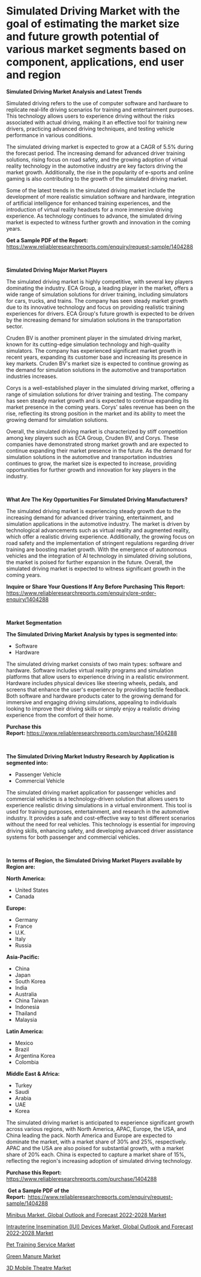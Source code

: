 <p><h1>Simulated Driving Market with the goal of estimating the market size and future growth potential of various market segments based on component, applications, end user and region</h1></p><p><strong>Simulated Driving Market Analysis and Latest Trends</strong></p>
<p><p>Simulated driving refers to the use of computer software and hardware to replicate real-life driving scenarios for training and entertainment purposes. This technology allows users to experience driving without the risks associated with actual driving, making it an effective tool for training new drivers, practicing advanced driving techniques, and testing vehicle performance in various conditions.</p><p>The simulated driving market is expected to grow at a CAGR of 5.5% during the forecast period. The increasing demand for advanced driver training solutions, rising focus on road safety, and the growing adoption of virtual reality technology in the automotive industry are key factors driving the market growth. Additionally, the rise in the popularity of e-sports and online gaming is also contributing to the growth of the simulated driving market.</p><p>Some of the latest trends in the simulated driving market include the development of more realistic simulation software and hardware, integration of artificial intelligence for enhanced training experiences, and the introduction of virtual reality headsets for a more immersive driving experience. As technology continues to advance, the simulated driving market is expected to witness further growth and innovation in the coming years.</p></p>
<p><strong>Get a Sample PDF of the Report:&nbsp;</strong> <a href="https://www.reliableresearchreports.com/enquiry/request-sample/1404288">https://www.reliableresearchreports.com/enquiry/request-sample/1404288</a></p>
<p>&nbsp;</p>
<p><strong>Simulated Driving Major Market Players</strong></p>
<p><p>The simulated driving market is highly competitive, with several key players dominating the industry. ECA Group, a leading player in the market, offers a wide range of simulation solutions for driver training, including simulators for cars, trucks, and trains. The company has seen steady market growth due to its innovative technology and focus on providing realistic training experiences for drivers. ECA Group's future growth is expected to be driven by the increasing demand for simulation solutions in the transportation sector.</p><p>Cruden BV is another prominent player in the simulated driving market, known for its cutting-edge simulation technology and high-quality simulators. The company has experienced significant market growth in recent years, expanding its customer base and increasing its presence in key markets. Cruden BV's market size is expected to continue growing as the demand for simulation solutions in the automotive and transportation industries increases.</p><p>Corys is a well-established player in the simulated driving market, offering a range of simulation solutions for driver training and testing. The company has seen steady market growth and is expected to continue expanding its market presence in the coming years. Corys' sales revenue has been on the rise, reflecting its strong position in the market and its ability to meet the growing demand for simulation solutions.</p><p>Overall, the simulated driving market is characterized by stiff competition among key players such as ECA Group, Cruden BV, and Corys. These companies have demonstrated strong market growth and are expected to continue expanding their market presence in the future. As the demand for simulation solutions in the automotive and transportation industries continues to grow, the market size is expected to increase, providing opportunities for further growth and innovation for key players in the industry.</p></p>
<p>&nbsp;</p>
<p><strong>What Are The Key Opportunities For Simulated Driving Manufacturers?</strong></p>
<p><p>The simulated driving market is experiencing steady growth due to the increasing demand for advanced driver training, entertainment, and simulation applications in the automotive industry. The market is driven by technological advancements such as virtual reality and augmented reality, which offer a realistic driving experience. Additionally, the growing focus on road safety and the implementation of stringent regulations regarding driver training are boosting market growth. With the emergence of autonomous vehicles and the integration of AI technology in simulated driving solutions, the market is poised for further expansion in the future. Overall, the simulated driving market is expected to witness significant growth in the coming years.</p></p>
<p><strong>Inquire or Share Your Questions If Any Before Purchasing This Report:</strong> <a href="https://www.reliableresearchreports.com/enquiry/pre-order-enquiry/1404288">https://www.reliableresearchreports.com/enquiry/pre-order-enquiry/1404288</a></p>
<p>&nbsp;</p>
<p><strong>Market Segmentation</strong></p>
<p><strong>The Simulated Driving Market Analysis by types is segmented into:</strong></p>
<p><ul><li>Software</li><li>Hardware</li></ul></p>
<p><p>The simulated driving market consists of two main types: software and hardware. Software includes virtual reality programs and simulation platforms that allow users to experience driving in a realistic environment. Hardware includes physical devices like steering wheels, pedals, and screens that enhance the user's experience by providing tactile feedback. Both software and hardware products cater to the growing demand for immersive and engaging driving simulations, appealing to individuals looking to improve their driving skills or simply enjoy a realistic driving experience from the comfort of their home.</p></p>
<p><strong>Purchase this Report:&nbsp;</strong><a href="https://www.reliableresearchreports.com/purchase/1404288">https://www.reliableresearchreports.com/purchase/1404288</a></p>
<p>&nbsp;</p>
<p><strong>The Simulated Driving Market Industry Research by Application is segmented into:</strong></p>
<p><ul><li>Passenger Vehicle</li><li>Commercial Vehicle</li></ul></p>
<p><p>The simulated driving market application for passenger vehicles and commercial vehicles is a technology-driven solution that allows users to experience realistic driving simulations in a virtual environment. This tool is used for training purposes, entertainment, and research in the automotive industry. It provides a safe and cost-effective way to test different scenarios without the need for real vehicles. This technology is essential for improving driving skills, enhancing safety, and developing advanced driver assistance systems for both passenger and commercial vehicles.</p></p>
<p>&nbsp;</p>
<p><strong>In terms of Region, the Simulated Driving Market Players available by Region are:</strong></p>
<p>
    <p> <strong> North America: </strong>
        <ul>
            <li>United States</li>
            <li>Canada</li>
        </ul>
        </p> 
    <p> <strong> Europe: </strong>
        <ul>
            <li>Germany</li>
            <li>France</li>
            <li>U.K.</li>
            <li>Italy</li>
            <li>Russia</li>
        </ul>
        </p> 
    <p> <strong> Asia-Pacific: </strong>
        <ul>
            <li>China</li>
            <li>Japan</li>
            <li>South Korea</li>
            <li>India</li>
            <li>Australia</li>
            <li>China Taiwan</li>
            <li>Indonesia</li>
            <li>Thailand</li>
            <li>Malaysia</li>
        </ul>
        </p> 
    <p> <strong> Latin America: </strong>
        <ul>
            <li>Mexico</li>
            <li>Brazil</li>
            <li>Argentina Korea</li>
            <li>Colombia</li>
        </ul>
        </p> 
    <p> <strong> Middle East & Africa: </strong>
        <ul>
            <li>Turkey</li>
            <li>Saudi</li>
            <li>Arabia</li>
            <li>UAE</li>
            <li>Korea</li>
        </ul>
    </p>
    </p>
<p><p>The simulated driving market is anticipated to experience significant growth across various regions, with North America, APAC, Europe, the USA, and China leading the pack. North America and Europe are expected to dominate the market, with a market share of 30% and 25%, respectively. APAC and the USA are also poised for substantial growth, with a market share of 20% each. China is expected to capture a market share of 15%, reflecting the region's increasing adoption of simulated driving technology.</p></p>
<p><strong>Purchase this Report: </strong><a href="https://www.reliableresearchreports.com/purchase/1404288">https://www.reliableresearchreports.com/purchase/1404288</a></p>
<p>&nbsp;<strong>Get a Sample PDF of the Report:&nbsp;&nbsp;</strong><a href="https://www.reliableresearchreports.com/enquiry/request-sample/1404288">https://www.reliableresearchreports.com/enquiry/request-sample/1404288</a></p>
<p><strong></strong></p>
<p><p><a href="https://extreme-scabiosa-c81.notion.site/Minibus-Market-Global-Outlook-and-Forecast-2022-2028-Market-Size-Share-Trends-Analysis-Report-By-ff4d79bafdcb4c029356e571cea0f3c6">Minibus Market, Global Outlook and Forecast 2022-2028 Market</a></p><p><a href="https://summer-dogwood-3e9.notion.site/Intrauterine-Insemination-IUI-Devices-Market-Global-Outlook-and-Forecast-2022-2028-Market-Furnish-02241edf7232409ca5b14c3eb9f48933">Intrauterine Insemination (IUI) Devices Market, Global Outlook and Forecast 2022-2028 Market</a></p><p><a href="https://github.com/jerrycopelandthomaswsqd8q/Market-Research-Report-List-1/blob/main/pet-training-service-market.md">Pet Training Service Market</a></p><p><a href="https://view.publitas.com/reportprime-1/green-manure-market-size-and-growth-market-segmentation-regional-and-country-breakdowns-and-market-trends-for-period-from-2024-2031/">Green Manure Market</a></p><p><a href="https://github.com/brenzgnarento/Market-Research-Report-List-1/blob/main/3d-mobile-theatre-market.md">3D Mobile Theatre Market</a></p></p>